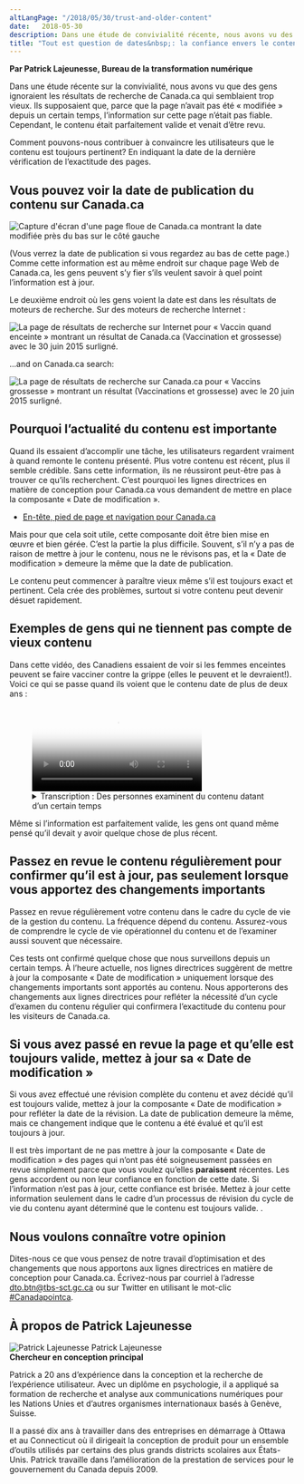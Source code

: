 ```yaml
---
altLangPage: "/2018/05/30/trust-and-older-content"
date:   2018-05-30
description: Dans une étude de convivialité récente, nous avons vu des gens qui n’ont pas tenu compte des résultats de recherche de Canada.ca qui semblaient trop vieux. Découvrez comment vous pouvez valider votre contenu et montrer qu'il est toujours à jour.
title: "Tout est question de dates&nbsp;: la confiance envers le contenu ancien sur Canada.ca"
---
```

**Par Patrick Lajeunesse, Bureau de la transformation numérique**

Dans une étude récente sur la convivialité, nous avons vu que des gens ignoraient les résultats de recherche de Canada.ca qui semblaient trop vieux. Ils supposaient que, parce que la page n’avait pas été «&nbsp;modifiée&nbsp;» depuis un certain temps, l’information sur cette page n’était pas fiable. Cependant, le contenu était parfaitement valide et venait d’être revu.

Comment pouvons-nous contribuer à convaincre les utilisateurs que le contenu est toujours pertinent? En indiquant la date de la dernière vérification de l’exactitude des pages.

## Vous pouvez voir la date de publication du contenu sur Canada.ca

<img class="img-responsive border" src="/images/dates-matter/pagewithdate-small-fr.jpg" alt="Capture d'écran d'une page floue de Canada.ca montrant la date modifiée près du bas sur le côté gauche" />

(Vous verrez la date de publication si vous regardez au bas de cette page.)
Comme cette information est au même endroit sur chaque page Web de Canada.ca, les gens peuvent s’y fier s’ils veulent savoir à quel point l’information est à jour.

Le deuxième endroit où les gens voient la date est dans les résultats de moteurs de recherche. Sur des moteurs de recherche Internet&nbsp;:

<img class="img-responsive border" src="/images/dates-matter/blog-date-internet-serp-fr.png" alt="La page de résultats de recherche sur Internet pour «&nbsp;Vaccin quand enceinte&nbsp;» montrant un résultat de Canada.ca (Vaccination et grossesse) avec le 30 juin 2015 surligné.">

...and on Canada.ca search:

<img class="img-responsive border" src="/images/dates-matter/blog-date-canadadotca-serp-fr.png" alt="La page de résultats de recherche sur Canada.ca pour «&nbsp;Vaccins grossesse&nbsp;» montrant un résultat (Vaccinations et grossesse) avec le 20 juin 2015 surligné.">

## Pourquoi l’actualité du contenu est importante

Quand ils essaient d’accomplir une tâche, les utilisateurs regardent vraiment à quand remonte le contenu présenté. Plus votre contenu est récent, plus il semble crédible. Sans cette information, ils ne réussiront peut-être pas à trouver ce qu’ils recherchent.
C’est pourquoi les lignes directrices en matière de conception pour Canada.ca vous demandent de mettre en place la composante «&nbsp;Date de modification&nbsp;».

<ul><li> <a href="https://www.canada.ca/fr/secretariat-conseil-tresor/services/communications-gouvernementales/specifications-contenu-architecture-information-canada/en-tetes-pieds-page-navigation.html#toc3">En-tête, pied de page et navigation pour Canada.ca</a></li></ul>

Mais pour que cela soit utile, cette composante doit être bien mise en œuvre et bien gérée. C’est la partie la plus difficile. Souvent, s’il n’y a pas de raison de mettre à jour le contenu, nous ne le révisons pas, et la «&nbsp;Date de modification&nbsp;» demeure la même que la date de publication.

Le contenu peut commencer à paraître vieux même s’il est toujours exact et pertinent. Cela crée des problèmes, surtout si votre contenu peut devenir désuet rapidement.


## Exemples de gens qui ne tiennent pas compte de vieux contenu

Dans cette vidéo, des Canadiens essaient de voir si les femmes enceintes peuvent se faire vacciner contre la grippe (elles le peuvent et le devraient!). Voici ce qui se passe quand ils voient que le contenu date de plus de deux ans&nbsp;:


<figure class="wb-mltmd wb-init video cc_on">
	<video poster="/images/dates-matter/old-content-video-poster.jpg" title="Penser que l'information est périmée">
		<source type="video/mp4" src="/images/dates-matter/trust-of-old-content-fr.mp4" />
		<track src="#inline-captions" kind="captions" data-type="text/html" srclang="fr" label="French" />
	</video>
  <figcaption>
    <details id="inline-captions">
      <summary>Transcription&nbsp;: Des personnes examinent du contenu datant d’un certain temps</summary>
      <p class="wet-boew-vd">(Participant 1)</p>
      <p class="wet-boew-vd">(Vidéo montrant une personne qui regarde une page de résultats de recherche de Canada.ca. Du texte indique un résultat pour «&nbsp;Vaccination et grossesse&nbsp;», dont la date est le «&nbsp;20 juin 2015&nbsp;».)</p>
      <span class="wb-tmtxt" data-begin="6.02s" data-dur="6.84s">Ça date de 2015, alors je vais défiler un peu pour voir si peut-être...</span>
      <p class="wet-boew-vd">(L’image fait un zoom sur les commandes de filtre sur le côté de la page. La souris passe sur «&nbsp;Par date&nbsp;: dernière année&nbsp;» et clique sur le lien.)</p>
      <span class="wb-tmtxt" data-begin="14.12s" data-dur="4.84s">... peut-être de la dernière année. Je vais filtrer mes résultats...</span>
      <p class="wet-boew-vd">(Les résultats de la recherche sont rechargés et la page Vaccination et grossesse a disparu.)</p>
      <span class="wb-tmtxt" data-begin="17.12s" data-dur="4.84s">... au cas où il y aurait quelque chose de plus actuel.</span>
      <p class="wet-boew-vd">(Le texte indique que «&nbsp;Le filtre a caché le meilleur résultat&nbsp;».)</p>
      <p class="wet-boew-vd">(Participant 2)</p>
      <p class="wet-boew-vd">(Une personne consulte une page de résultats de recherche Canada.ca sur un téléphone mobile.)</p>
      <span class="wb-tmtxt" data-begin="26.12s" data-dur="3.84s">Cette information remonte à 2015.</span>
      <p class="wet-boew-vd">(Elle sélectionne le premier résultat et consulte la page Vaccination et grossesse. Elle commence à défiler vers le bas.)</p>
      <span class="wb-tmtxt" data-begin="29.00s" data-dur="4.84s">Je me demande s’il y a quelque chose de plus récent.</span>
      <span class="wb-tmtxt" data-begin="32.00s" data-dur="3.84s">Bien que ce ne soit pas très vieux...</span>
      <span class="wb-tmtxt" data-begin="36.41s" data-dur="3.84s">... Je me sentirais mieux s’il y avait quelque chose de plus récent.</span>
      <p class="wet-boew-vd">(Participant 3)</p>
      <p class="wet-boew-vd">(Une autre personne qui utilise un téléphone mobile différent consulte les résultats de sa recherche sur Canada.ca. Elle fait défiler les résultats et examine le premier.)</p>
      <span class="wb-tmtxt" data-begin="47.72s" data-dur="3.84s">Vaccination et grossesse, OK...</span>
      <p class="wet-boew-vd">(Elle semble s’apprêter à cliquer sur le lien, mais hésite.)</p>
      <span class="wb-tmtxt" data-begin="52.42s" data-dur="3.84s">... mais ça date de 2015</span>
      <span class="wb-tmtxt" data-begin="55.12s" data-dur="3.84s">Où sont les renseignements les plus récents?</span>
    </details>
  </figcaption>
</figure>


Même si l’information est parfaitement valide, les gens ont quand même pensé qu’il devait y avoir quelque chose de plus récent.

## Passez en revue le contenu régulièrement pour confirmer qu’il est à jour, pas seulement lorsque vous apportez des changements importants

Passez en revue régulièrement votre contenu dans le cadre du cycle de vie de la gestion du contenu. La fréquence dépend du contenu. Assurez-vous de comprendre le cycle de vie opérationnel du contenu et de l’examiner aussi souvent que nécessaire.

Ces tests ont confirmé quelque chose que nous surveillons depuis un certain temps. À l’heure actuelle, nos lignes directrices suggèrent de mettre à jour la composante «&nbsp;Date de modification&nbsp;» uniquement lorsque des changements importants sont apportés au contenu. Nous apporterons des changements aux lignes directrices pour refléter la nécessité d’un cycle d’examen du contenu régulier qui confirmera l’exactitude du contenu pour les visiteurs de Canada.ca.

## Si vous avez passé en revue la page et qu’elle est toujours valide, mettez à jour sa «&nbsp;Date de modification&nbsp;»

Si vous avez effectué une révision complète du contenu et avez décidé qu’il est toujours valide, mettez à jour la composante «&nbsp;Date de modification&nbsp;» pour refléter la date de la révision. La date de publication demeure la même, mais ce changement indique que le contenu a été évalué et qu’il est toujours à jour.

Il est très important de ne pas mettre à jour la composante «&nbsp;Date de modification&nbsp;» des pages qui n’ont pas été soigneusement passées en revue simplement parce que vous voulez qu’elles **paraissent** récentes. Les gens accordent ou non leur confiance en fonction de cette date. Si l’information n’est pas à jour, cette confiance est brisée. Mettez à jour cette information seulement dans le cadre d’un processus de révision du cycle de vie du contenu ayant déterminé que le contenu est toujours valide. .

## Nous voulons connaître votre opinion

Dites-nous ce que vous pensez de notre travail d’optimisation et des changements que nous apportons aux lignes directrices en matière de conception pour Canada.ca. Écrivez-nous par courriel à l’adresse [dto.btn@tbs-sct.gc.ca](mailto:dto.btn@tbs-sct.gc.ca) ou sur Twitter en utilisant le mot-clic <a href="https://twitter.com/search?q=%23Canadapointca">#Canadapointca</a>.

## À propos de Patrick Lajeunesse

<div class="row">
  <div class="col-md-3 col-xs-12">
    <div class="pull-left mrgn-bttm-md">
    <img class="img-responsive mrgn-bttm-md" src="/images/DTO-aboutus/DTO_blog_photo_DSC_3035_277x370.jpg" alt="Patrick Lajeunesse" />
        Patrick Lajeunesse <br />
        <b>Chercheur en conception principal</b>
    </div>
  </div>
  <div class="col-md-9 col-xs-12">
    <figcaption>
    <p>Patrick a 20 ans d’expérience dans la conception et la recherche de l’expérience utilisateur. Avec un diplôme en psychologie, il a appliqué sa formation de recherche et analyse aux communications numériques pour les Nations Unies et d’autres organismes internationaux basés à Genève, Suisse.</p><p>Il a passé dix ans à travailler dans des entreprises en démarrage à Ottawa et au Connecticut où il dirigeait la conception de produit pour un ensemble d’outils utilisés par certains des plus grands districts scolaires aux États-Unis. Patrick travaille dans l’amélioration de la prestation de services pour le gouvernement du Canada depuis 2009.</p>
    </figcaption>
  </div>
</div>